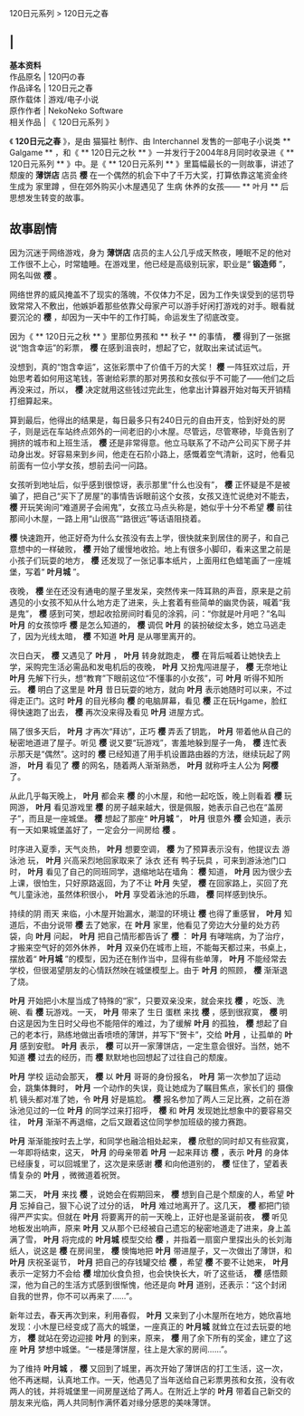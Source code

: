 120日元系列  > 120日元之春

|  
---  
**基本资料**  
作品原名  |  120円の春   
作品译名  |  120日元之春   
原作载体  |  游戏/电子小说   
原作作者  |  NekoNeko Software   
相关作品  |  《  120日元系列  》   
  
《 **120日元之春** 》，是由  猫猫社  制作、由  Interchannel  发售的一部电子小说类 ** Galgame  ** ，和《 **
120日元之秋  ** 》一并发行于2004年8月同时收录进《 ** 120日元系列  ** 》中。是《 ** 120日元系列  **
》里篇幅最长的一则故事，讲述了颓废的 **薄饼店** 店员 **樱** 在一个偶然的机会下中了千万大奖，打算依靠这笔资金终生成为  家里蹲
，但在郊外购买小木屋遇见了  生病  休养的女孩—— ** 叶月  ** 后思想发生转变的故事。

##  故事剧情

因为沉迷于网络游戏，身为 **薄饼店** 店员的主人公几乎成天熬夜，睡眠不足的他对工作很不上心，时常瞌睡。在游戏里，他已经是高级别玩家，职业是“
**锻造师** ”，网名叫做 **樱** 。

网络世界的威风掩盖不了现实的落魄，不仅体力不足，因为工作失误受到的惩罚导致常常入不敷出，他嫉妒着那些依靠父母家产可以游手好闲打游戏的对手。眼看就要沉沦的
**樱** ，却因为一天中午的工作打盹，命运发生了彻底改变。

因为《 ** 120日元之秋  ** 》里那位男孩和 ** 秋子  ** 的事情， **樱** 得到了一张据说“饱含幸运”的彩票， **樱**
在感到沮丧时，想起了它，就取出来试试运气。

没想到，真的“饱含幸运”，这张彩票中了价值千万的大奖！ **樱**
一阵狂欢过后，开始思考着如何用这笔钱，答谢给彩票的那对男孩和女孩似乎不可能了——他们之后再没来过，所以， **樱**
决定就用这些钱过完此生，他拿出计算器开始对每天开销精打细算起来。

算到最后，他得出的结果是，每日最多只有240日元的自由开支，恰到好处的房子，则是远在车站终点郊外的一间老旧的小木屋。尽管远，尽管寒碜，毕竟告别了拥挤的城市和上班生活，
**樱**
还是非常得意。他立马联系了不动产公司买下房子并动身出发。好容易来到乡间，他走在石阶小路上，感慨着空气清新，这时，他看见前面有一位小学女孩，想前去问一问路。

女孩听到地址后，似乎感到很惊讶，表示那里“什么也没有”， **樱**
正怀疑是不是被骗了，把自己“买下了房屋”的事情告诉眼前这个女孩，女孩又连忙说绝对不能去， **樱**
开玩笑询问“难道房子会闹鬼”，女孩立马点头称是，她似乎十分不希望 **樱** 前往那间小木屋，一路上用“山很高”“路很远”等话语阻挠着。

**樱** 快速跑开，他正好奇为什么女孩没有去上学，很快就来到居住的房子，和自己意想中的一样破败， **樱**
开始了缓慢地收拾。地上有很多小脚印，看来这里之前是小孩子们玩耍的地方， **樱** 还发现了一张记事本纸片，上面用红色蜡笔画了一座城堡，写着“
**叶月城** ”。

夜晚， **樱**
坐在还没有通电的屋子里发呆，突然传来一阵耳熟的声音，原来是之前遇见的小女孩不知从什么地方走了进来，头上套着有些简单的幽灵伪装，喊着“我是鬼”， **樱**
感到可笑，想起收拾房间时看见的涂鸦，问：“你就是叶月吧？”名叫 **叶月** 的女孩惊呼 **樱** 是怎么知道的， **樱** 调侃 **叶月**
的装扮破绽太多，她立马逃走了，因为光线太暗， **樱** 不知道 **叶月** 是从哪里离开的。

次日白天， **樱** 又遇见了 **叶月** ， **叶月** 转身就跑走， **樱** 在背后喊着让她快去上学，采购完生活必需品和发电机后的夜晚，
**叶月** 又扮鬼闯进屋子， **樱** 无奈地让 **叶月** 先解下行头，想“教育”下眼前这位“不懂事的小女孩”，可 **叶月** 听得不知所云。
**樱** 明白了这里是 **叶月** 昔日玩耍的地方，就向 **叶月** 表示她随时可以来，不过得走正门。这时 **叶月** 的目光移向 **樱**
的电脑屏幕，看见 **樱** 正在玩Hgame，脸红得快速跑了出去， **樱** 再次没来得及看见 **叶月** 进屋方式。

隔了很多天后， **叶月** 才再次“拜访”，正巧 **樱** 弄丢了钥匙， **叶月** 带着他从自己的秘密地道进了屋子。听见 **樱**
说又要“玩游戏”，害羞地躲到屋子一角， **樱** 连忙表示那天是“偶然”。这时的 **樱** 已经知道了用手机设置路由器的方法，继续玩起了网游，
**叶月** 看见了 **樱** 的网名，随着两人渐渐熟悉， **叶月** 就称呼主人公为 **阿樱** 了。

从此几乎每天晚上， **叶月** 都会来 **樱** 的小木屋，和他一起吃饭，晚上则看着 **樱** 玩网游， **叶月** 看见游戏里 **樱**
的房子越来越大，很是佩服，她表示自己也在“盖房子”，而且是一座城堡。 **樱** 想起了那座“ **叶月城** ”， **叶月** 很意外 **樱**
会知道，表示有一天如果城堡盖好了，一定会分一间房给 **樱** 。

时序进入夏季，天气炎热， **叶月** 想要空调， **樱** 为了预算表示没有，他提议去  游泳池  玩， **叶月** 兴高采烈地回家取来了  泳衣
还有  鸭子玩具  ，可来到游泳池门口时， **叶月** 看见了自己的同班同学，退缩地站在墙角： **樱** 知道， **叶月**
因为很少去上课，很怕生，只好原路返回，为了不让 **叶月** 失望， **樱** 在回家路上，买回了充气儿童泳池，虽然体积很小， **叶月**
享受着泳池的乐趣， **樱** 同样感到快乐。

持续的阴  雨天  来临，小木屋开始漏水，潮湿的环境让 **樱** 也得了重感冒， **叶月** 知道后，不由分说带 **樱** 去了她家，在 **叶月**
家里，他看见了旁边大分量的处方药袋，向 **叶月** 问起， **叶月** 把自己情形都告诉了 **樱** ： **叶月**
有哮喘病，为了治疗，才搬来空气好的郊外休养， **叶月** 双亲仍在城市上班，不能每天都过来，书桌上，摆放着“ **叶月城**
”的模型，因为还在制作当中，显得有些单薄， **叶月** 不能经常去学校，但很渴望朋友的心情跃然映在城堡模型上。由于 **叶月** 的照顾， **樱**
渐渐退了烧。

**叶月** 开始把小木屋当成了特殊的“家”，只要双亲没来，就会来找 **樱** ，吃饭、洗碗、看 **樱** 玩游戏。一天， **叶月** 带来了  生日
蛋糕  来找 **樱** ，感到很寂寞， **樱** 明白这是因为生日时父母也不能陪伴的难过，为了缓解 **叶月** 的孤独， **樱**
想起了自己的老本行，熟练地做出香喷喷的薄饼，并写下“贺卡”，交给 **叶月** ，让孤单的 **叶月** 感到安慰。 **叶月** 表示， **樱**
可以开一家薄饼店，一定生意会很好。当然，她不知道 **樱** 过去的经历，而 **樱** 默默地也回想起了过往自己的颓废。

**叶月** 学校  运动会那天， **樱** 以 **叶月** 哥哥的身份报名， **叶月** 第一次参加了运动会，跳集体舞时， **叶月**
一个动作的失误，竟让她成为了瞩目焦点，家长们的  摄像机  镜头都对准了她，令 **叶月** 好是尴尬。 **樱**
报名参加了两人三足比赛，之前在游泳池见过的一位 **叶月** 的同学过来打招呼， **樱** 和 **叶月** 发现她比想象中的要容易交往， **叶月**
渐渐不再退缩，之后又跟着这位同学参加班级的接力赛跑。

**叶月** 渐渐能按时去上学，和同学也融洽相处起来， **樱** 欣慰的同时却又有些寂寞，一年即将结束，这天， **叶月** 的母亲带着 **叶月**
一起来拜访 **樱** ，表示 **叶月** 的身体已经康复，可以回城里了，这次是来感谢 **樱** 和向他道别的， **樱** 怔住了，望着表情复杂的
**叶月** ，微微道着祝贺。

第二天， **叶月** 来找 **樱** ，说她会在假期回来， **樱** 想到自己是个颓废的人，希望 **叶月** 忘掉自己，狠下心说了过分的话，
**叶月** 难过地离开了。这几天， **樱** 都把门锁得严严实实。但就在 **叶月** 将要离开的前一天晚上，正好也是圣诞前夜， **樱**
听见地板发出响声，原来 **叶月** 又从那个已经被自己遗忘的秘密地道走了进来，身上盖满了雪， **叶月** 将完成的 **叶月城** 模型交给 **樱**
，并指着一扇窗户里探出头的长刘海纸人，说这是 **樱** 在房间里， **樱** 懊悔地把 **叶月** 带进屋子，又一次做出了薄饼，和 **叶月**
庆祝圣诞节， **叶月** 把自己的存钱罐交给 **樱** ，希望 **樱** 不要不让她来， **叶月** 表示一定努力不会给 **樱**
增加伙食负担，也会快快长大，听了这些话， **樱** 感悟颇深，他为自己的生活方式感到很惭愧，他还是向 **叶月**
道别，还表示：“这个封闭自我的世界，你不可以再来了……”。

新年过去，春天再次到来，利用春假， **叶月** 又来到了小木屋所在地方，她欣喜地发现：小木屋已经变成了高大的城堡，一座真正的 **叶月城**
就耸立在过去玩耍的地方， **樱** 就站在旁边迎接 **叶月** 的到来，原来， **樱** 用了余下所有的奖金，建立了这座 **叶月**
梦想中城堡。“一楼是薄饼屋，往上是大家的房间……”。

为了维持 **叶月城** ， **樱**
又回到了城里，再次开始了薄饼店的打工生活，这一次，他不再迷糊，认真地工作。一天，他遇见了当年送给自己彩票男孩和女孩，没有收两人的钱，并将城堡里一间房屋送给了两人。在附近上学的
**叶月** 带着自己新交的朋友来光临，两人共同制作满怀着对缘分感恩的美味薄饼。

  

